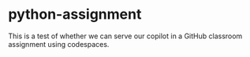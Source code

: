 # python-assignment
This is a test of whether we can serve our copilot in a GitHub classroom assignment using codespaces.
